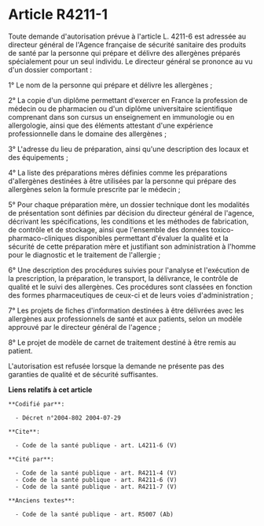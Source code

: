# Article R4211-1

Toute demande d'autorisation prévue à l'article L. 4211-6 est adressée au directeur général de l'Agence française de sécurité
sanitaire des produits de santé par la personne qui prépare et délivre des allergènes préparés spécialement pour un seul
individu. Le directeur général se prononce au vu d'un dossier comportant : 

1° Le nom de la personne qui prépare et délivre les allergènes ; 

2° La copie d'un diplôme permettant d'exercer en France la profession de médecin ou de pharmacien ou d'un diplôme
universitaire scientifique comprenant dans son cursus un enseignement en immunologie ou en allergologie, ainsi que des
éléments attestant d'une expérience professionnelle dans le domaine des allergènes ; 

3° L'adresse du lieu de préparation, ainsi qu'une description des locaux et des équipements ; 

4° La liste des préparations mères définies comme les préparations d'allergènes destinées à être utilisées par la personne
qui prépare des allergènes selon la formule prescrite par le médecin ; 

5° Pour chaque préparation mère, un dossier technique dont les modalités de présentation sont définies par décision du
directeur général de l'agence, décrivant les spécifications, les conditions et les méthodes de fabrication, de contrôle et de
stockage, ainsi que l'ensemble des données toxico-pharmaco-cliniques disponibles permettant d'évaluer la qualité et la
sécurité de cette préparation mère et justifiant son administration à l'homme pour le diagnostic et le traitement de
l'allergie ; 

6° Une description des procédures suivies pour l'analyse et l'exécution de la prescription, la préparation, le transport, la
délivrance, le contrôle de qualité et le suivi des allergènes. Ces procédures sont classées en fonction des formes
pharmaceutiques de ceux-ci et de leurs voies d'administration ; 

7° Les projets de fiches d'information destinées à être délivrées avec les allergènes aux professionnels de santé et aux
patients, selon un modèle approuvé par le directeur général de l'agence ; 

8° Le projet de modèle de carnet de traitement destiné à être remis au patient. 

L'autorisation est refusée lorsque la demande ne présente pas des garanties de qualité et de sécurité suffisantes.

**Liens relatifs à cet article**

	**Codifié par**:

	  - Décret n°2004-802 2004-07-29

	**Cite**:

	  - Code de la santé publique - art. L4211-6 (V)

	**Cité par**:

	  - Code de la santé publique - art. R4211-4 (V)
	  - Code de la santé publique - art. R4211-6 (V)
	  - Code de la santé publique - art. R4211-7 (V)

	**Anciens textes**:

	  - Code de la santé publique - art. R5007 (Ab)
